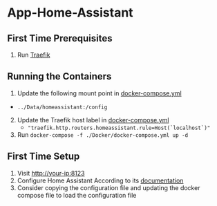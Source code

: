 # App-Home-Assistant

## First Time Prerequisites

1. Run [Traefik](https://github.com/mattlombana/App-Traefik)

## Running the Containers

1. Update the following mount point in [docker-compose.yml](./Docker/docker-compose.yml)
  - `../Data/homeassistant:/config`
2. Update the Traefik host label in [docker-compose.yml](./Docker/docker-compose.yml)
    * ``"traefik.http.routers.homeassistant.rule=Host(`localhost`)"``
3. Run `docker-compose -f ./Docker/docker-compose.yml up -d`

## First Time Setup

1. Visit <http://your-ip:8123>
2. Configure Home Assistant According to its [documentation](https://www.home-assistant.io/docs/configuration/)
3. Consider copying the configuration file and updating the docker compose file to load the configuration file
